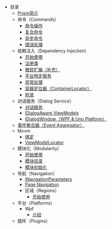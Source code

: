 - 目录
  - [Prism简介](introduction.md)
  - 命令（Commands）
    - [命令操作](commands/commanding.md)
    - [复合命令](commands/composite-commands.md)
    - [异步命令](commands/async-commands.md)
    - [错误处理](commands/error-handling.md)
  - 依赖注入（Dependency Injection）
    - [开始使用](dependency-injection/index.md)
    - [注册类](dependency-injection/registering-types.md)
    - [微软扩展（补充）](dependency-injection/servicecollection-supplement.md)
    - [平台特定服务](dependency-injection/platform-specific-services.md)
    - [异常处理](dependency-injection/resolution-errors.md)
    - [容器定位器（ContainerLocator）](dependency-injection/container-locator.md)
    - [附录](dependency-injection/appendix.md)
  - 对话服务（Dialog Service）
    - [对话服务](dialogs/index.md)
    - [IDialogAware ViewModels](dialogs/dialog-aware.md)
    - [IDialogWindow（WPF & Uno Platform）](dialogs/dialog-window.md)
  - [事件聚合器（Event Aggregator）](event-aggregator.md)
  - Mvvm
    - [绑定](mvvm/bindablebase.md)
    - [ViewModelLocator](mvvm/viewmodel-locator.md)
  - 模块化（Modularity）
    - [开始使用](modularity/index.md)
    - [模块目录](modularity/module-catalog.md)
    - [模块初始化](modularity/module-initialization.md)
  - 导航（Navigation）
    - [INavigationParameters](navigation/navigation-parameters.md)
    - [Page Navigation](navigation/page-navigation.md)
    - 区域（Regions）
        - [开始使用](navigation/regions/index.md)
  - 平台（Platforms）
    - Wpf
        - [介绍](platforms/wpf/introduction.md)
  - 插件（Plugins）
